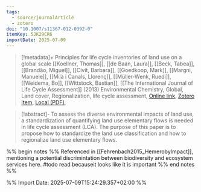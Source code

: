 ```yaml
---
tags:
  - source/journalArticle
  - zotero
doi: "10.1007/s11367-012-0392-0"
itemKey: 5JK29CR6
importDate: 2025-07-09
---
```

>[!metadata]+
> Principles for life cycle inventories of land use on a global scale
> [[Koellner, Thomas]], [[de Baan, Laura]], [[Beck, Tabea]], [[Brandão, Miguel]], [[Civit, Barbara]], [[Goedkoop, Mark]], [[Margni, Manuele]], [[Milà i Canals, Llorenç]], [[Müller-Wenk, Ruedi]], [[Weidema, Bo]], [[Wittstock, Bastian]], 
> [[The International Journal of Life Cycle Assessment]] (2013)
> Environmental Chemistry, Global, Land cover, Regionalization, life cycle assessment, 
> [Online link](https://doi.org/10.1007/s11367-012-0392-0), [Zotero Item](zotero://select/library/items/5JK29CR6), [Local (PDF)](file://C:/Users/aburg/Documents/references/zotero/storage/YBK9UG62/Koellner2013_Principleslifea.pdf), 

>[!abstract]-
>To assess the diverse environmental impacts of land use, a standardization of quantifying land use elementary flows is needed in life cycle assessment (LCA). The purpose of this paper is to propose how to standardize the land use classification and how to regionalize land use elementary flows.

%% begin notes %%
Referenced in [[Fehrenbach2015_HemerobyImpact]], mentioning a potential discrimintation between biodiversity and ecosystem services here.
#todo read becauseit looks like it is important
%% end notes %%

%% Import Date: 2025-07-09T15:24:29.357+02:00 %%
